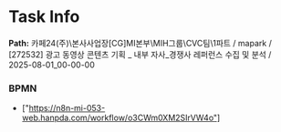 # Task Info

**Path:** 카페24(주)\본사사업장\[CG]MI본부\MIH그룹\CVC팀\1파트 / mapark / [272532] 광고 동영상 콘텐츠 기획 _ 내부 자사_경쟁사 레퍼런스 수집 및 분석 / 2025-08-01_00-00-00

### BPMN
- ["https://n8n-mi-053-web.hanpda.com/workflow/o3CWm0XM2SIrVW4o"]


